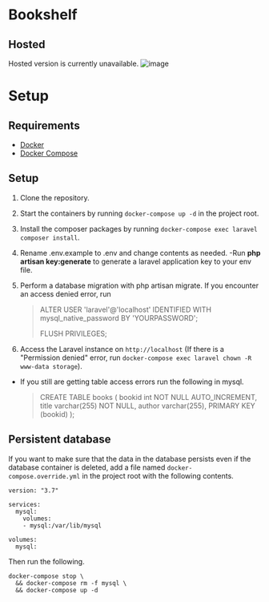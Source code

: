 # Bookshelf

## Hosted
Hosted version is currently unavailable. 
![image](https://user-images.githubusercontent.com/17068353/126904681-4bb20a3c-b33a-41df-89da-912da71c5045.png)

# Setup
## Requirements
- [Docker](https://docs.docker.com/install)
- [Docker Compose](https://docs.docker.com/compose/install)

## Setup
1. Clone the repository.
3. Start the containers by running `docker-compose up -d` in the project root.
4. Install the composer packages by running `docker-compose exec laravel composer install`.
5. Rename .env.example to .env and change contents as needed.
   -Run **php artisan key:generate** to generate a laravel application key to your env file.
7. Perform a database migration with php artisan migrate.
If you encounter an access denied error, run 

   > ALTER USER 'laravel'@'localhost' IDENTIFIED WITH mysql_native_password BY 'YOURPASSWORD'; 
   >
   >  FLUSH PRIVILEGES;
1. Access the Laravel instance on `http://localhost` (If there is a "Permission denied" error, run `docker-compose exec laravel chown -R www-data storage`).
* If you still are getting table access errors run the following in mysql.
  
  > CREATE TABLE books (
  > bookid int NOT NULL AUTO_INCREMENT,
  > title varchar(255) NOT NULL,
  > author varchar(255),
  >  PRIMARY KEY (bookid)
);

## Persistent database
If you want to make sure that the data in the database persists even if the database container is deleted, add a file named `docker-compose.override.yml` in the project root with the following contents.
```
version: "3.7"

services:
  mysql:
    volumes:
    - mysql:/var/lib/mysql

volumes:
  mysql:
```
Then run the following.
```
docker-compose stop \
  && docker-compose rm -f mysql \
  && docker-compose up -d
``` 
